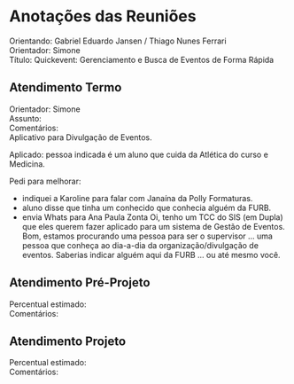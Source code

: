 # Anotações das Reuniões

Orientando: Gabriel Eduardo Jansen / Thiago Nunes Ferrari  
Orientador: Simone  
Título: Quickevent: Gerenciamento e Busca de Eventos de Forma Rápida  

## Atendimento Termo

Orientador: Simone  
Assunto:  
Comentários:  
Aplicativo para Divulgação de Eventos.  

Aplicado: pessoa indicada é um aluno que cuida da Atlética do curso e Medicina.  

Pedi para melhorar:

- indiquei a Karoline para falar com Janaína da Polly Formaturas.  
- aluno disse que tinha um conhecido que conhecia alguém da FURB.  
- envia Whats para Ana Paula Zonta
Oi, tenho um TCC do SIS (em Dupla) que eles querem fazer aplicado para um sistema de Gestão de Eventos. Bom, estamos procurando uma pessoa para ser o supervisor ... uma pessoa que conheça ao dia-a-dia da organização/divulgação de eventos.
Saberias indicar alguém aqui da FURB ... ou até mesmo você.

## Atendimento Pré-Projeto

Percentual estimado:  
Comentários:  

## Atendimento Projeto

Percentual estimado:  
Comentários:  
